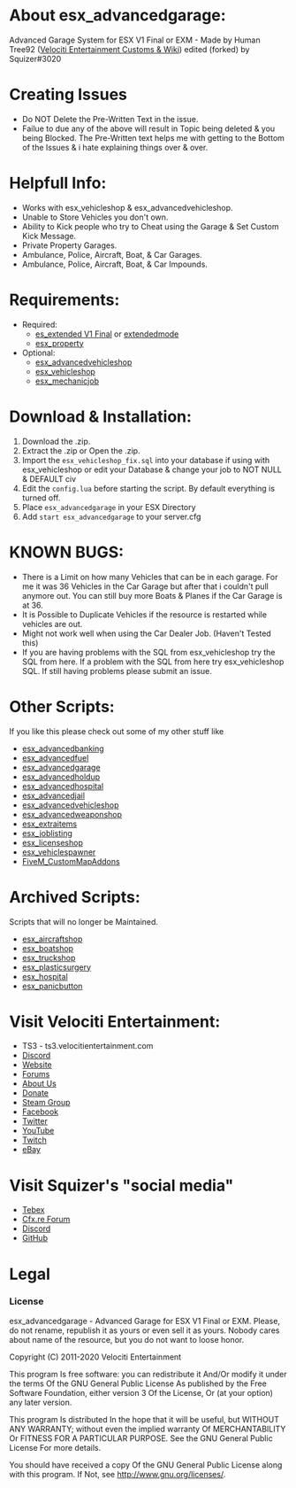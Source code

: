 # About esx_advancedgarage:
Advanced Garage System for ESX V1 Final or EXM - Made by Human Tree92 ([Velociti Entertainment Customs & Wiki](http://www.velocitientertainment.com/customs/)) edited (forked) by Squizer#3020

# Creating Issues
* Do NOT Delete the Pre-Written Text in the issue.
* Failue to due any of the above will result in Topic being deleted & you being Blocked. The Pre-Written text helps me with getting to the Bottom of the Issues & i hate explaining things over & over.

# Helpfull Info:
* Works with esx_vehicleshop & esx_advancedvehicleshop.
* Unable to Store Vehicles you don't own.
* Ability to Kick people who try to Cheat using the Garage & Set Custom Kick Message.
* Private Property Garages.
* Ambulance, Police, Aircraft, Boat, & Car Garages.
* Ambulance, Police, Aircraft, Boat, & Car Impounds.

# Requirements:
* Required:
  * [es_extended V1 Final](https://github.com/esx-framework/es_extended/tree/v1-final) or [extendedmode](https://github.com/extendedmode/extendedmode)
  * [esx_property](https://github.com/ESX-Org/esx_property)
* Optional:
  * [esx_advancedvehicleshop](https://github.com/HumanTree92/esx_advancedvehicleshop)
  * [esx_vehicleshop](https://github.com/ESX-Org/esx_vehicleshop)
  * [esx_mechanicjob](https://github.com/ESX-Org/esx_mechanicjob)

# Download & Installation:
1) Download the .zip.
2) Extract the .zip or Open the .zip.
3) Import the `esx_vehicleshop_fix.sql` into your database if using with esx_vehicleshop or edit your Database & change your job to NOT NULL & DEFAULT civ
4) Edit the `config.lua` before starting the script. By default everything is turned off.
5) Place `esx_advancedgarage` in your ESX Directory
6) Add `start esx_advancedgarage` to your server.cfg

# KNOWN BUGS:
* There is a Limit on how many Vehicles that can be in each garage. For me it was 36 Vehicles in the Car Garage but after that i couldn't pull anymore out. You can still buy more Boats & Planes if the Car Garage is at 36.
* It is Possible to Duplicate Vehicles if the resource is restarted while vehicles are out.
* Might not work well when using the Car Dealer Job. (Haven't Tested this)
* If you are having problems with the SQL from esx_vehicleshop try the SQL from here. If a problem with the SQL from here try esx_vehicleshop SQL. If still having problems please submit an issue.

# Other Scripts:
If you like this please check out some of my other stuff like
* [esx_advancedbanking](https://github.com/HumanTree92/esx_advancedbanking)
* [esx_advancedfuel](https://github.com/HumanTree92/esx_advancedfuel)
* [esx_advancedgarage](https://github.com/HumanTree92/esx_advancedgarage)
* [esx_advancedholdup](https://github.com/HumanTree92/esx_advancedholdup)
* [esx_advancedhospital](https://github.com/HumanTree92/esx_advancedhospital)
* [esx_advancedjail](https://github.com/HumanTree92/esx_advancedjail)
* [esx_advancedvehicleshop](https://github.com/HumanTree92/esx_advancedvehicleshop)
* [esx_advancedweaponshop](https://github.com/HumanTree92/esx_advancedweaponshop)
* [esx_extraitems](https://github.com/HumanTree92/esx_extraitems)
* [esx_joblisting](https://github.com/HumanTree92/esx_joblisting)
* [esx_licenseshop](https://github.com/HumanTree92/esx_licenseshop)
* [esx_vehiclespawner](https://github.com/HumanTree92/esx_vehiclespawner)
* [FiveM_CustomMapAddons](https://github.com/HumanTree92/FiveM_CustomMapAddons)

# Archived Scripts:
Scripts that will no longer be Maintained.
* [esx_aircraftshop](https://github.com/HumanTree92/esx_aircraftshop)
* [esx_boatshop](https://github.com/HumanTree92/esx_boatshop)
* [esx_truckshop](https://github.com/HumanTree92/esx_truckshop)
* [esx_plasticsurgery](https://github.com/HumanTree92/esx_plasticsurgery)
* [esx_hospital](https://github.com/HumanTree92/esx_hospital)
* [esx_panicbutton](https://github.com/HumanTree92/esx_panicbutton)

# Visit Velociti Entertainment:
* TS3 - ts3.velocitientertainment.com
* [Discord](http://discord.velocitientertainment.com)
* [Website](http://velocitientertainment.com/)
* [Forums](http://velocitientertainment.com/forum)
* [About Us](http://velocitientertainment.com/pc-gaming/)
* [Donate](http://velocitientertainment.com/donations/)
* [Steam Group](http://steamcommunity.com/groups/velocitientertainment)
* [Facebook](http://facebook.com/VelocitiEntertainment)
* [Twitter](http://twitter.com/VelocitiEnt)
* [YouTube](http://youtube.com/user/HumanTree92)
* [Twitch](http://twitch.tv/humantree92)
* [eBay](http://ebay.com/usr/humantree92)

# Visit Squizer's "social media"
* [Tebex](https://sqz.tebex.io/)
* [Cfx.re Forum](https://forum.cfx.re/u/squizer/)
* [Discord](https://discord.gg/FVXAu2F)
* [GitHub](https://github.com/czsquizer/)

# Legal
### License
esx_advancedgarage - Advanced Garage for ESX V1 Final or EXM. Please, do not rename, republish it as yours or even sell it as yours. Nobody cares about name of the resource, but you do not want to loose honor.

Copyright (C) 2011-2020 Velociti Entertainment

This program Is free software: you can redistribute it And/Or modify it under the terms Of the GNU General Public License As published by the Free Software Foundation, either version 3 Of the License, Or (at your option) any later version.

This program Is distributed In the hope that it will be useful, but WITHOUT ANY WARRANTY; without even the implied warranty Of MERCHANTABILITY Or FITNESS FOR A PARTICULAR PURPOSE. See the GNU General Public License For more details.

You should have received a copy Of the GNU General Public License along with this program. If Not, see http://www.gnu.org/licenses/.
